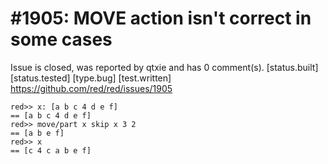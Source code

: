 
#1905: MOVE action isn't correct in some cases
================================================================================
Issue is closed, was reported by qtxie and has 0 comment(s).
[status.built] [status.tested] [type.bug] [test.written]
<https://github.com/red/red/issues/1905>

```
red>> x: [a b c 4 d e f]
== [a b c 4 d e f]
red>> move/part x skip x 3 2
== [a b e f]
red>> x
== [c 4 c a b e f]
```



